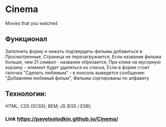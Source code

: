 # Cinema

Movies that you watched

## Функционал

Заполнить форму и нажать подтвердить-фильмы добавиться в Просмотренные, 
Страница не перезагружается,
Если название фильма больше, чем 21 символ - название обрезается,
При клике на мусорную корзину - элемент будет удаляться из списка,
Если в форме стоит галочка "Сделать любимым" - в консоль выведется сообщение: "Добавляем любимый фильм",
Фильмы сортированы по алфавиту

## Технологии:

HTML; CSS (SCSS); BEM; JS (ES5 / ES6); 

### Link https://pavelsolodkin.github.io/Cinema/

